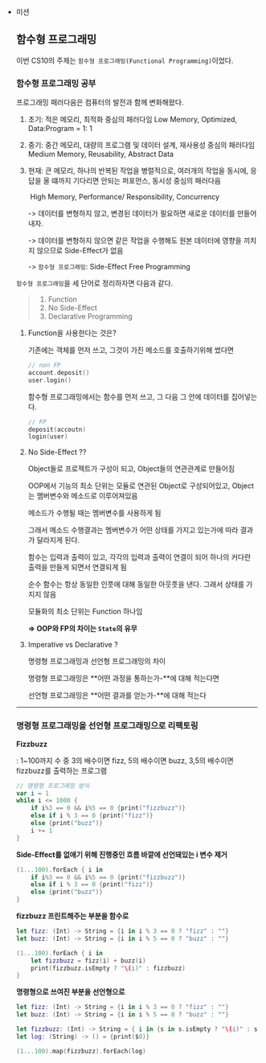 * 미션

	## 함수형 프로그래밍

	이번 CS10의 주제는 `함수형 프로그래밍(Functional Programming)`이었다.

	### 함수형 프로그래밍 공부

	프로그래밍 패러다음은 컴퓨터의 발전과 함께 변화해왔다.

	1. 초기: 적은 메모리, 최적화 중심의 패러다임 Low Memory, Optimized, Data:Program = 1: 1

	2. 중기: 중간 메모리, 대량의 프로그램 및 데이터 설계, 재사용성 중심의 패러다임 Medium Memory, Reusability, Abstract Data

	3. 현재: 큰 메모리, 하나의 반복된 작업을 병렬적으로, 여러개의 작업을 동시에, 응답을 올 떄까지 기다리면 안되는 퍼포먼스, 동시성 중심의 패러다음

		​        High Memory, Performance/ Responsibility, Concurrency

		-> 데이터를 변형하지 않고, 변경된 데이터가 필요하면 새로운 데이터를 만들어내자.

		-> 데이터를 변형하지 않으면 같은 작업을 수행해도 원본 데이터에 영향을 끼치지 않으므로 Side-Effect가 없음

		-> `함수형 프로그래밍`: Side-Effect Free Programming

	

	`함수형 프로그래밍`을 세 단어로 정리하자면 다음과 같다.

	> 1. Function
	> 2. No Side-Effect
	> 3. Declarative Programming

	1. Function을 사용한다는 것은?

		기존에는 객체를 먼저 쓰고, 그것이 가진 메소드를 호출하기위해 썼다면

		```swift
		// non FP
		account.deposit()
		user.login()
		```

		함수형 프로그래밍에서는 함수를 먼저 쓰고, 그 다음 그 안에 데이터를 집어넣는다.

		```swift
		// FP
		deposit(accoutn)
		login(user)
		```

	2. No Side-Effect ??

		<OOP>

		Object들로 프로젝트가 구성이 되고, Object들의 연관관계로 만들어짐

		OOP에서 기능의 최소 단위는 모듈로 연관된 Object로 구성되어있고, Object는 멤버변수와 메소드로 이루어져있음

		메소드가 수행될 때는 멤버변수를 사용하게 됨

		그래서 메소드 수행결과는 멤버변수가 어떤 상태를 가지고 있는가에 따라 결과가 달라지게 된다.

		<FP> 

		함수는 입력과 출력이 있고, 각각의 입력과 출력이 연결이 되어 하나의 커다란 출력을 만들게 되면서 연결되게 됨

		순수 함수는 항상 동일한 인풋에 대해 동일한 아웃풋을 낸다. 그래서 상태를 가지지 않음

		모듈화의 최소 단위는 Function 하나임

		**=> OOP와 FP의 차이는 `State`의 유무**

	3. Imperative vs Declarative ?

		명령형 프로그래밍과 선언형 프로그래밍의 차이

		명령형 프로그래밍은 **어떤 과정을 통하는가-**에 대해 적는다면

		선언형 프로그래밍은 **어떤 결과를 얻는가-**에 대해 적는다

	---

	### 명령형 프로그래밍을 선언형 프로그래밍으로 리팩토링

	**Fizzbuzz**

	: 1~100까지 수 중 3의 배수이면 fizz, 5의 배수이면 buzz, 3,5의 배수이면 fizzbuzz를 출력하는 프로그램

	```swift
	// 명령형 프로그래밍 방식
	var i = 1
	while i <= 1000 {
	    if i%3 == 0 && i%5 == 0 {print("fizzbuzz")}
	    else if i % 3 == 0 {print("fizz")}
	    else {print("buzz")}
	    i += 1
	}
	```

	

	**Side-Effect를 없애기 위해 진행중인 흐름 바깥에 선언돼있는 i 변수 제거**

	```swift
	(1...100).forEach { i in
	    if i%3 == 0 && i%5 == 0 {print("fizzbuzz")}
	    else if i % 3 == 0 {print("fizz")}
	    else {print("buzz")}
	}
	```

	

	**fizzbuzz 프린트해주는 부분을 함수로**

	```swift
	let fizz: (Int) -> String = {i in i % 3 == 0 ? "fizz" : ""}
	let buzz: (Int) -> String = {i in i % 5 == 0 ? "buzz" : ""}
	
	(1...100).forEach { i in 
		let fizzbuzz = fizz(i) + buzz(i)
		print(fizzbuzz.isEmpty ? "\(i)" : fizzbuzz)
	}
	```

	

	**명령형으로 쓰여진 부분을 선언형으로**

	```swift
	let fizz: (Int) -> String = {i in i % 3 == 0 ? "fizz" : ""}
	let buzz: (Int) -> String = {i in i % 5 == 0 ? "buzz" : ""}
	
	let fizzbuzz: (Int) -> String = { i in {s in s.isEmpty ? "\(i)" : s}(fizz(i) + buzz(i))}
	let log: (String) -> () = {print($0)}
	
	(1...100).map(fizzbuzz).forEach(log)
	```

	

